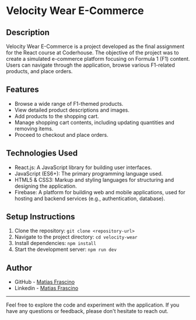 # Velocity Wear E-Commerce

## Description
Velocity Wear E-Commerce is a project developed as the final assignment for the React course at Coderhouse. The objective of the project was to create a simulated e-commerce platform focusing on Formula 1 (F1) content. Users can navigate through the application, browse various F1-related products, and place orders.

## Features
- Browse a wide range of F1-themed products.
- View detailed product descriptions and images.
- Add products to the shopping cart.
- Manage shopping cart contents, including updating quantities and removing items.
- Proceed to checkout and place orders.

## Technologies Used
- React.js: A JavaScript library for building user interfaces.
- JavaScript (ES6+): The primary programming language used.
- HTML5 & CSS3: Markup and styling languages for structuring and designing the application.
- Firebase: A platform for building web and mobile applications, used for hosting and backend services (e.g., authentication, database).

## Setup Instructions
1. Clone the repository: `git clone <repository-url>`
2. Navigate to the project directory: `cd velocity-wear`
3. Install dependencies: `npm install`
4. Start the development server: `npm run dev`


## Author

- GitHub - [Matias Frascino](https://github.com/MatiasFrascino)
- Linkedin - [Matias Frascino](https://www.linkedin.com/in/matias-sebastian-frascino-60332316b/)


---

Feel free to explore the code and experiment with the application. If you have any questions or feedback, please don't hesitate to reach out.